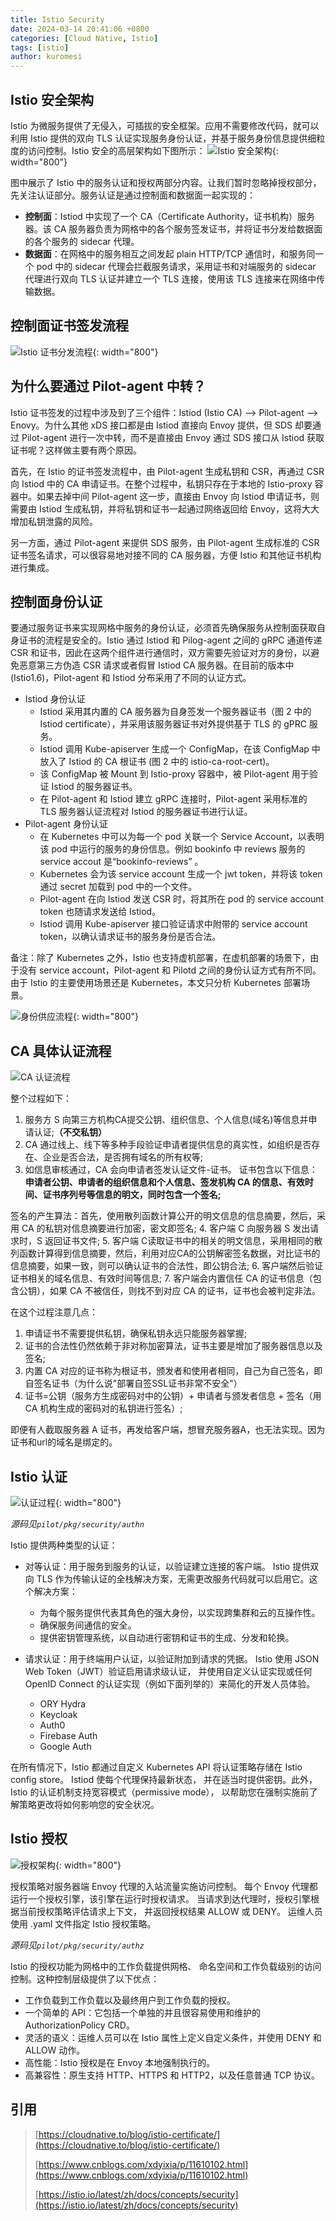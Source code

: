 ```yaml
---
title: Istio Security
date: 2024-03-14 20:41:06 +0800
categories: [Cloud Native, Istio]
tags: [istio]
author: kuromesi
---
```


## Istio 安全架构

Istio 为微服务提供了无侵入，可插拔的安全框架。应用不需要修改代码，就可以利用 Istio 提供的双向 TLS 认证实现服务身份认证，并基于服务身份信息提供细粒度的访问控制。Istio 安全的高层架构如下图所示：
![Istio 安全架构](images/arch-sec.svg){: width="800"}

图中展示了 Istio 中的服务认证和授权两部分内容。让我们暂时忽略掉授权部分，先关注认证部分。服务认证是通过控制面和数据面一起实现的：

- **控制面**：Istiod 中实现了一个 CA（Certificate Authority，证书机构）服务器。该 CA 服务器负责为网格中的各个服务签发证书，并将证书分发给数据面的各个服务的 sidecar 代理。
- **数据面**：在网格中的服务相互之间发起 plain HTTP/TCP 通信时，和服务同一个 pod 中的 sidecar 代理会拦截服务请求，采用证书和对端服务的 sidecar 代理进行双向 TLS 认证并建立一个 TLS 连接，使用该 TLS 连接来在网络中传输数据。

## 控制面证书签发流程

![Istio 证书分发流程](images/istio-ca.svg){: width="800"}

## 为什么要通过 Pilot-agent 中转？

Istio 证书签发的过程中涉及到了三个组件：Istiod (Istio CA) —> Pilot-agent —> Enovy。为什么其他 xDS 接口都是由 Istiod 直接向 Envoy 提供，但 SDS 却要通过 Pilot-agent 进行一次中转，而不是直接由 Envoy 通过 SDS 接口从 Istiod 获取证书呢？这样做主要有两个原因。

首先，在 Istio 的证书签发流程中，由 Pilot-agent 生成私钥和 CSR，再通过 CSR 向 Istiod 中的 CA 申请证书。在整个过程中，私钥只存在于本地的 Istio-proxy 容器中。如果去掉中间 Pilot-agent 这一步，直接由 Envoy 向 Istiod 申请证书，则需要由 Istiod 生成私钥，并将私钥和证书一起通过网络返回给 Envoy，这将大大增加私钥泄露的风险。

另一方面，通过 Pilot-agent 来提供 SDS 服务，由 Pilot-agent 生成标准的 CSR 证书签名请求，可以很容易地对接不同的 CA 服务器，方便 Istio 和其他证书机构进行集成。

## 控制面身份认证

要通过服务证书来实现网格中服务的身份认证，必须首先确保服务从控制面获取自身证书的流程是安全的。Istio 通过 Istiod 和 Pilog-agent 之间的 gRPC 通道传递 CSR 和证书，因此在这两个组件进行通信时，双方需要先验证对方的身份，以避免恶意第三方伪造 CSR 请求或者假冒 Istiod CA 服务器。在目前的版本中 (Istio1.6)，Pilot-agent 和 Istiod 分布采用了不同的认证方式。

- Istiod 身份认证
    - Istiod 采用其内置的 CA 服务器为自身签发一个服务器证书（图 2 中的 Istiod certificate），并采用该服务器证书对外提供基于 TLS 的 gPRC 服务。
    - Istiod 调用 Kube-apiserver 生成一个 ConfigMap，在该 ConfigMap 中放入了 Istiod 的 CA 根证书 (图 2 中的 istio-ca-root-cert)。
    - 该 ConfigMap 被 Mount 到 Istio-proxy 容器中，被 Pilot-agent 用于验证 Istiod 的服务器证书。
    - 在 Pilot-agent 和 Istiod 建立 gRPC 连接时，Pilot-agent 采用标准的 TLS 服务器认证流程对 Istiod 的服务器证书进行认证。
- Pilot-agent 身份认证
    - 在 Kubernetes 中可以为每一个 pod 关联一个 Service Account，以表明该 pod 中运行的服务的身份信息。例如 bookinfo 中 reviews 服务的 service accout 是“bookinfo-reviews” 。
    - Kubernetes 会为该 service account 生成一个 jwt token，并将该 token 通过 secret 加载到 pod 中的一个文件。
    - Pilot-agent 在向 Istiod 发送 CSR 时，将其所在 pod 的 service account token 也随请求发送给 Istiod。
    - Istiod 调用 Kube-apiserver 接口验证请求中附带的 service account token，以确认请求证书的服务身份是否合法。

备注：除了 Kubernetes 之外，Istio 也支持虚机部署，在虚机部署的场景下，由于没有 service account，Pilot-agent 和 Pilotd 之间的身份认证方式有所不同。由于 Istio 的主要使用场景还是 Kubernetes，本文只分析 Kubernetes 部署场景。

![身份供应流程](images/id-prov.svg){: width="800"}

## CA 具体认证流程

![CA 认证流程](images/1169376-20191009111543085-161187219.png)

整个过程如下：
1. 服务方 S 向第三方机构CA提交公钥、组织信息、个人信息(域名)等信息并申请认证;**（不交私钥）**
2. CA 通过线上、线下等多种手段验证申请者提供信息的真实性，如组织是否存在、企业是否合法，是否拥有域名的所有权等;
3. 如信息审核通过，CA 会向申请者签发认证文件-证书。
证书包含以下信息：**申请者公钥、申请者的组织信息和个人信息、签发机构 CA 的信息、有效时间、证书序列号等信息的明文，同时包含一个签名;**

签名的产生算法：首先，使用散列函数计算公开的明文信息的信息摘要，然后，采用 CA 的私钥对信息摘要进行加密，密文即签名;
4. 客户端 C 向服务器 S 发出请求时，S 返回证书文件;
5. 客户端 C读取证书中的相关的明文信息，采用相同的散列函数计算得到信息摘要，然后，利用对应CA的公钥解密签名数据，对比证书的信息摘要，如果一致，则可以确认证书的合法性，即公钥合法;
6. 客户端然后验证证书相关的域名信息、有效时间等信息;
7. 客户端会内置信任 CA 的证书信息（包含公钥），如果 CA 不被信任，则找不到对应 CA 的证书，证书也会被判定非法。

在这个过程注意几点：
1. 申请证书不需要提供私钥，确保私钥永远只能服务器掌握;
2. 证书的合法性仍然依赖于非对称加密算法，证书主要是增加了服务器信息以及签名;
3. 内置 CA 对应的证书称为根证书，颁发者和使用者相同，自己为自己签名，即自签名证书（为什么说"部署自签SSL证书非常不安全"）
4. 证书=公钥（服务方生成密码对中的公钥）+ 申请者与颁发者信息 + 签名（用 CA 机构生成的密码对的私钥进行签名）;

即便有人截取服务器 A 证书，再发给客户端，想冒充服务器A，也无法实现。因为证书和url的域名是绑定的。

## Istio 认证

![认证过程](images/authn.svg){: width="800"}

*源码见`pilot/pkg/security/authn`*

Istio 提供两种类型的认证：

- 对等认证：用于服务到服务的认证，以验证建立连接的客户端。 Istio 提供双向 TLS 作为传输认证的全栈解决方案，无需更改服务代码就可以启用它。这个解决方案：

    - 为每个服务提供代表其角色的强大身份，以实现跨集群和云的互操作性。
    - 确保服务间通信的安全。
    - 提供密钥管理系统，以自动进行密钥和证书的生成、分发和轮换。
- 请求认证：用于终端用户认证，以验证附加到请求的凭据。 Istio 使用 JSON Web Token（JWT）验证启用请求级认证， 并使用自定义认证实现或任何 OpenID Connect 的认证实现（例如下面列举的）来简化的开发人员体验。

    - ORY Hydra
    - Keycloak
    - Auth0
    - Firebase Auth
    - Google Auth

在所有情况下，Istio 都通过自定义 Kubernetes API 将认证策略存储在 Istio config store。 Istiod 使每个代理保持最新状态， 并在适当时提供密钥。此外，Istio 的认证机制支持宽容模式（permissive mode）， 以帮助您在强制实施前了解策略更改将如何影响您的安全状况。

## Istio 授权

![授权架构](images/authz.svg){: width="800"}

授权策略对服务器端 Envoy 代理的入站流量实施访问控制。 每个 Envoy 代理都运行一个授权引擎，该引擎在运行时授权请求。 当请求到达代理时，授权引擎根据当前授权策略评估请求上下文， 并返回授权结果 ALLOW 或 DENY。 运维人员使用 .yaml 文件指定 Istio 授权策略。

*源码见`pilot/pkg/security/authz`*

Istio 的授权功能为网格中的工作负载提供网格、 命名空间和工作负载级别的访问控制。这种控制层级提供了以下优点：

- 工作负载到工作负载以及最终用户到工作负载的授权。
- 一个简单的 API：它包括一个单独的并且很容易使用和维护的 AuthorizationPolicy CRD。
- 灵活的语义：运维人员可以在 Istio 属性上定义自定义条件，并使用 DENY 和 ALLOW 动作。
- 高性能：Istio 授权是在 Envoy 本地强制执行的。
- 高兼容性：原生支持 HTTP、HTTPS 和 HTTP2，以及任意普通 TCP 协议。


## 引用

> [https://cloudnative.to/blog/istio-certificate/](https://cloudnative.to/blog/istio-certificate/)
> 
> [https://www.cnblogs.com/xdyixia/p/11610102.html](https://www.cnblogs.com/xdyixia/p/11610102.html)
>
> [https://istio.io/latest/zh/docs/concepts/security](https://istio.io/latest/zh/docs/concepts/security)